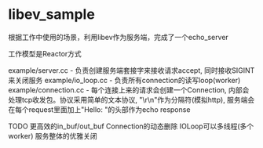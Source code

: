 # libev_sample

根据工作中使用的场景，利用libev作为服务端，完成了一个echo_server

工作模型是Reactor方式

example/server.cc - 负责创建服务端套接字来接收请求accept, 同时接收SIGINT来关闭服务
example/io_loop.cc - 负责所有connection的读写loop(worker)
example/connection.cc - 每个连接上来的请求会创建一个Connection, 内部会处理tcp收发包。协议采用简单的文本协议, "\r\n"作为分隔符(模拟http), 服务端会在每个request里面加上"Hello: "的头部作为echo response

TODO
更高效的in_buf/out_buf
Connection的动态删除
IOLoop可以多线程(多个worker)
服务整体的优雅关闭
